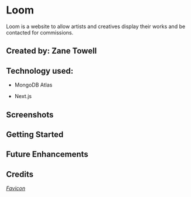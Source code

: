 # Loom  

Loom is a website to allow artists and creatives display their works and be contacted for commissions.    

## Created by: Zane Towell  
 

## Technology used:  

- MongoDB Atlas  

- Next.js   

## Screenshots  
  

## Getting Started  
 

## Future Enhancements  
    

## Credits  

*[Favicon](https://icons8.com/icon/BFGAnPe1nX1V/sewing-button)*  
